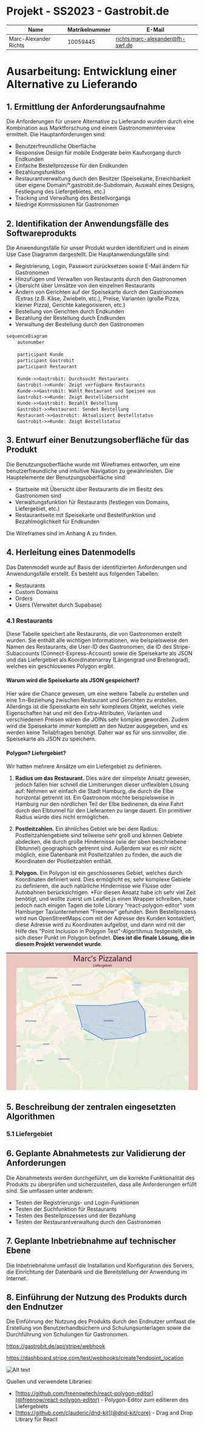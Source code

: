# Projekt - SS2023 - Gastrobit.de

| Name                  | Matrikelnummer | E-Mail                          |
| --------------------- | -------------- | ------------------------------- |
| Marc-Alexander Richts | 10059445       | richts.marc-alexander@fh-swf.de |

# Ausarbeitung: Entwicklung einer Alternative zu Lieferando

## 1. Ermittlung der Anforderungsaufnahme

Die Anforderungen für unsere Alternative zu Lieferando wurden durch eine Kombination aus Marktforschung und einem Gastronomeninterview ermittelt. Die Hauptanforderungen sind:

- Benutzerfreundliche Oberfläche
- Responsive Design für mobile Endgeräte beim Kaufvorgang durch Endkunden
- Einfache Bestellprozesse für den Endkunden
- Bezahlungsfunktion
- Restaurantverwaltung durch den Besitzer (Speisekarte, Erreichbarkeit über eigene Domain/\*.gastrobit.de-Subdomain, Auswahl eines Designs, Festlegung des Liefergebietes, etc.)
- Tracking und Verwaltung des Bestellvorgangs
- Niedrige Kommissionen für Gastronomen

## 2. Identifikation der Anwendungsfälle des Softwareprodukts

Die Anwendungsfälle für unser Produkt wurden identifiziert und in einem Use Case Diagramm dargestellt. Die Hauptanwendungsfälle sind:

- Registrierung, Login, Passwort zurücksetzen sowie E-Mail ändern für Gastronomen
- Hinzufügen und Verwalten von Restaurants durch den Gastronomen
- Übersicht über Umsätze von den einzelnen Restaurants
- Ändern von Gerichten auf der Speisekarte durch den Gastronomen (Extras (z.B. Käse, Zwiebeln, etc.), Preise, Varianten (große Pizza, kleiner Pizza), Gerichte kategorisieren, etc.)
- Bestellung von Gerichten durch Endkunden
- Bezahlung der Bestellung durch Endkunden
- Verwaltung der Bestellung durch den Gastronomen


```mermaid
sequenceDiagram
    autonumber

    participant Kunde
    participant Gastrobit
    participant Restaurant

    Kunde->>Gastrobit: Durchsucht Restaurants
    Gastrobit->>Kunde: Zeigt verfügbare Restaurants
    Kunde->>Gastrobit: Wählt Restaurant und Speisen aus
    Gastrobit->>Kunde: Zeigt Bestellübersicht
    Kunde->>Gastrobit: Bezahlt Bestellung
    Gastrobit->>Restaurant: Sendet Bestellung
    Restaurant->>Gastrobit: Aktualisiert Bestellstatus
    Gastrobit->>Kunde: Zeigt Bestellstatus
```

## 3. Entwurf einer Benutzungsoberfläche für das Produkt

Die Benutzungsoberfläche wurde mit Wireframes entworfen, um eine benutzerfreundliche und intuitive Navigation zu gewährleisten. Die Hauptelemente der Benutzungsoberfläche sind:

- Startseite mit Übersicht über Restaurants die im Besitz des Gastronomen sind
- Verwaltungsfunktion für Restaurants (festlegen von Domains, Liefergebiet, etc.)
- Restaurantseite mit Speisekarte und Bestellfunktion und Bezahlmöglichkeit für Endkunden

Die Wireframes sind im Anhang A zu finden.

## 4. Herleitung eines Datenmodells

Das Datenmodell wurde auf Basis der identifizierten Anforderungen und Anwendungsfälle erstellt. Es besteht aus folgenden Tabellen:

- Restaurants
- Custom Domains
- Orders
- Users (Verwaltet durch Supabase)

### 4.1 Restaurants
Diese Tabelle speichert alle Restaurants, die von Gastronomen erstellt wurden. Sie enthält alle wichtigen Informationen, wie beispielsweise den Namen des Restaurants, die User-ID des Gastronomen, die ID des Stripe-Subaccounts (Connect-Express-Account) sowie die Speisekarte als JSON und das Liefergebiet als Koordinatenarray (Längengrad und Breitengrad), welches ein geschlossenes Polygon ergibt.

#### Warum wird die Speisekarte als JSON gespeichert?

Hier wäre die Chance gewesen, um eine weitere Tabelle zu erstellen und eine 1:n-Beziehung zwischen Restaurant und Gerichten zu erstellen. Allerdings ist die Speisekarte ein sehr komplexes Objekt, welches viele Eigenschaften hat und mit den Extra-Attributen, Varianten und verschiedenen Preisen wären die JOINs sehr komplex geworden. Zudem wird die Speisekarte *immer* komplett an den Nutzer ausgegeben, und es werden keine Teilabfragen benötigt. Daher war es für uns sinnvoller, die Speisekarte als JSON zu speichern.

#### Polygon? Liefergebiet?

Wir hatten mehrere Ansätze um ein Liefergebiet zu definieren.

1. **Radius um das Restaurant.** Dies wäre der simpelste Ansatz gewesen, jedoch fallen hier schnell die Limitierungen dieser unflexiblen Lösung auf: Nehmen wir einfach die Stadt Hamburg, die durch die Elbe horizontal getrennt ist. Ein Gastronom möchte beispielsweise in Hamburg nur den nördlichen Teil der Elbe bedinenen, da eine Fahrt durch den Elbtunnel für den Lieferanten zu lange dauert. Ein primitiver Radius würde dies nicht ermöglichen.

2. **Postleitzahlen.** Ein ähnliches Gebiet wie bei dem Radius: Postleitzahlengebiete sind teilweise sehr groß und können Gebiete abdecken, die durch große Hindernisse (wie der oben beschriebene Elbtunnel) geographisch getrennt sind. Außerdem war es mir nicht möglich, eine Datenbank mit Postleitzahlen zu finden, die auch die Koordinaten der Postleitzahlen enthält.

3. **Polygon.** Ein Polygon ist ein geschlossenes Gebiet, welches durch Koordinaten definiert wird. Dies ermöglicht es, sehr komplexe Gebiete zu definieren, die auch natürliche Hindernisse wie Flüsse oder Autobahnen berücksichtigen. *Für diesen Ansatz habe ich sehr viel Zeit benötigt, und wollte zuerst um Leaflet.js einen Wrapper schreiben, habe jedoch nach einigen Tagen die tolle Library "react-polygon-editor" vom Hamburger Taxiunternehmen "Freenow" gefunden. Beim Bestellprozess wird nun OpenStreetMaps.com mit der Adresse des Kunden kontaktiert, diese Adresse wird zu Koordinaten aufgelöst, und dann wird mit der Hilfe des "Point Inclusion in Polygon Test"-Algortihmus festgestellt, ob sich dieser Punkt im Polygon befindet. **Dies ist die finale Lösung, die in diesem Projekt verwendet wurde**. 

![Beispielliefergebiet von Marc's Pizzaland welches den Kern von Iserlohn abdeckt, jedoch nicht die äußeren Stadtteile](polygon.png)

## 5. Beschreibung der zentralen eingesetzten Algorithmen

### 5.1 Liefergebiet



## 6. Geplante Abnahmetests zur Validierung der Anforderungen

Die Abnahmetests werden durchgeführt, um die korrekte Funktionalität des Produkts zu überprüfen und sicherzustellen, dass alle Anforderungen erfüllt sind. Sie umfassen unter anderem:

- Testen der Registrierungs- und Login-Funktionen
- Testen der Suchfunktion für Restaurants
- Testen des Bestellprozesses und der Bezahlung
- Testen der Restaurantverwaltung durch den Gastronomen

## 7. Geplante Inbetriebnahme auf technischer Ebene

Die Inbetriebnahme umfasst die Installation und Konfiguration des Servers, die Einrichtung der Datenbank und die Bereitstellung der Anwendung im Internet.

## 8. Einführung der Nutzung des Produkts durch den Endnutzer

Die Einführung der Nutzung des Produkts durch den Endnutzer umfasst die Erstellung von Benutzerhandbüchern und Schulungsunterlagen sowie die Durchführung von Schulungen für Gastronomen.

https://gastrobit.de/api/stripe/webhook

https://dashboard.stripe.com/test/webhooks/create?endpoint_location

![Alt text](image.png)



Quellen und verwendete Libraries:

- [https://github.com/freenowtech/react-polygon-editor](@freenow/react-polygon-editor) - Polygon-Editor zum editieren des Liefergebiets
- [https://github.com/clauderic/dnd-kit](@dnd-kit/core) - Drag and Drop Library für React